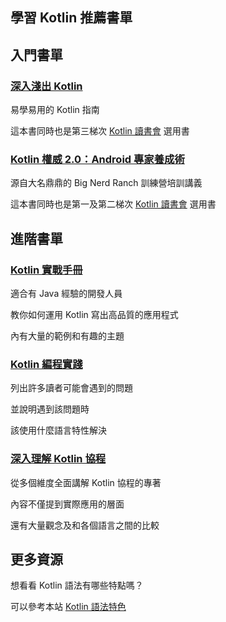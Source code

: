 ## 學習 Kotlin 推薦書單

## 入門書單

### [深入淺出 Kotlin](https://www.tenlong.com.tw/products/9789865021870)

易學易用的 Kotlin 指南

這本書同時也是第三梯次 [Kotlin 讀書會](https://tw.kotlin.tips/study-jams/) 選用書

### [Kotlin 權威 2.0：Android 專家養成術](https://www.tenlong.com.tw/products/9789864344796)

源自大名鼎鼎的 Big Nerd Ranch 訓練營培訓講義

這本書同時也是第一及第二梯次 [Kotlin 讀書會](https://tw.kotlin.tips/study-jams/) 選用書

## 進階書單

### [Kotlin 實戰手冊](https://www.tenlong.com.tw/products/9789864768592)

適合有 Java 經驗的開發人員

教你如何運用 Kotlin 寫出高品質的應用程式

內有大量的範例和有趣的主題

### [Kotlin 編程實踐](https://www.tenlong.com.tw/products/9787111659624)

列出許多讀者可能會遇到的問題

並說明遇到該問題時

該使用什麼語言特性解決

### [深入理解 Kotlin 協程](https://www.tenlong.com.tw/products/9787111655916)

從多個維度全面講解 Kotlin 協程的專著

內容不僅提到實際應用的層面

還有大量觀念及和各個語言之間的比較

## 更多資源

想看看 Kotlin 語法有哪些特點嗎？

可以參考本站 [Kotlin 語法特色](kotlin-syntax.md)
